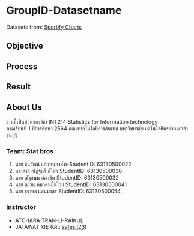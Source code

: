 # GroupID-Datasetname
Datasets from: [Sportify Charts](https://www.kaggle.com/dhruvildave/spotify-charts)

## Objective

## Process

## Result

## About Us
งานนี้เป็นส่วนของวิชา INT214 Statistics for Information technology <br/> ภาคเรียนที่ 1 ปีการศึกษา 2564 คณะเทคโนโลยีสารสนเทศ มหาวิทยาลัยเทคโนโลยีพระจอมเกล้าธนบุรี
### Team: Stat bros
1. นาย ชินวัฒน์ แก้วหนองสังข์     StudentID: 63130500022
2. นางสาว ณัฏฐ์นรี สีไสว     StudentID: 63130500030
3. นาย ณัฐชนน อัศวชิน     StudentID: 63130500032
4. นาย ตะวัน หมวดหมื่นไวย์   StudentID: 63130500041
5. นาย ธราดล แสนมาตร     StudentID: 63130500054

### Instructor
- ATCHARA TRAN-U-RAIKUL
- JATAWAT XIE (Git: [safesit23](https://github.com/safesit23))



